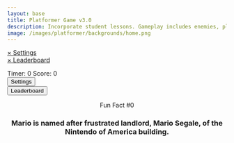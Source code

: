 ```yaml
---
layout: base
title: Platformer Game v3.0
description: Incorporate student lessons. Gameplay includes enemies, platforms, parallax backgrounds, settings with local storage, etc.  This revision introduces Settings, Leaderboard and Multiplayer.
image: /images/platformer/backgrounds/home.png
---
```


<!-- Syle is now located, as of Jan 2024 v2.0, in _sass/minima/dracula/platformer-styles.scss -->

<!-- DOM Settings Panel (sidebar id and div), managed by SettingsContro.js -->
<div id="sidebar" class="sidebar">
    <a href="javascript:void(0)" id="sidebar-header">&times; Settings</a>
  </div>
  <div id="leaderboardDropDown" class="leaderboardDropDown">
    <a href="javascript:void(0)" id="leaderboard-header">&times; Leaderboard</a>
  </div>
  
  <!--Audio for Mushroom -->
  <audio id="Mushroom" src="{{site.baseurl}}/assets/audio/Mushroom.mp3" preload="auto"></audio>
  
  <!--Audio for Death of Goomba -->
  <audio id="goombaDeath" src="{{site.baseurl}}/assets/audio/goomba-death.mp3" preload="auto"></audio>
  
  <!--Audio for Jump oF player -->
  <audio id ="PlayerJump" src="{{site.baseurl}}/assets/audio/mario-jump.mp3" preload="auto"></audio>
  
  <!--Audio for death of player -->
  <audio id ="PlayerDeath" src="{{site.baseurl}}/assets/audio/MarioDeath.mp3" preload="auto"></audio>
  
  <!--Audio for coin collection -->
  <audio id ="coin" src="{{site.baseurl}}/assets/audio/coin.mp3" preload="auto"></audio>

<!--Audio for when it hits top of platform -->
  <audio id ="stomp" src="{{site.basurl}}/assets/audio/stomp2-93279.mp3" preload="auto"></audio>

  <!--Audo for when it hits the sides of platform -->    
  <audio id = "boing" src ="{{site.baseurl}}/assets/audio/boing-101318.mp3" preload="auto"></audio>
  

  
  
  <!-- Wrap both the controls and gameplay in a container div -->
  <div id="canvasContainer">
    <div class="submenu">
      <div id="score">
          Timer: <span id="timeScore">0</span>
          Score: <span id="userScore">0</span>
      </div>
      <div id="gameBegin" hidden>
          <button id="startGame">Start Game</button>
      </div>
      <div id="gameOver" hidden>
          <button id="restartGame">Restart</button>
      </div>
      <div id="settings"> <!-- Controls -->
          <!-- Background controls -->
          <button id="settings-button">Settings</button>
      </div>
      <div id="leaderboard"> <!-- Controls -->
          <button id="leaderboard-button">Leaderboard</button>
      </div>
    </div>
    <!-- JavaScript-generated canvas items are inserted here -->
  </div>
  
  <div id="container">
      <header class="fun_facts">
      <p id="num">Fun Fact #0</p>
      <h3 id="fun_fact">Mario is named after frustrated landlord, Mario Segale, of the Nintendo of America building.</h3> <!-- want to access later so have id-->
      </header>
    </div>
  
  <footer id="cut-story"></footer>

  <script type="module">
      // Imports to drive game
      import GameSetup from '{{site.baseurl}}/assets/js/platformer3x/GameSetup.js';
      import GameControl from '{{site.baseurl}}/assets/js/platformer3x/GameControl.js';
      import SettingsControl from '{{site.baseurl}}/assets/js/platformer3x/SettingsControl.js';
      import GameEnv from '{{site.baseurl}}/assets/js/platformer3x/GameEnv.js';
      import Leaderboard from '{{site.baseurl}}/assets/js/platformer3x/Leaderboard.js';
      import startCutstory from '{{site.baseurl}}/assets/js/platformer3x/Cutstory.js';;
  
      /* 
       * ==========================================
       * ========== Game Setup ====================
       * ==========================================
       * Game Setup prepares the Game Levels and Objects
       * 1.) There are one-to-many GameLevels in a Game
       * 2.) Each GameLevel has one-to-many GameObjects
       * ==========================================
      */
  
      // Setup game data, the objects and levels
      GameSetup.initLevels("{{site.baseurl}}"); 
  
      /* 
       * ==========================================
       * ========== Game Control ==================
       * ==========================================
       * Game Control starts the game loop and activates game objects
       * 1.) GameControl cycles through GameLevels
       * 2.) Each GameLevel is on a looping timer, called within the game loop 
       * 3.) The game loop allows the game player (user), to interact with the game objects 
       * 4.) A timer (or score) tracks the time of user interaction within the game
       * ==========================================
      */
  
      // Start the PRIMARY game loop
     GameControl.gameLoop();
  
      /* 
      * ==========================================
      * ========== Settings Control ==============
      * ==========================================
      * Settings Control provides the ability to select game level and change game settings
      * 1.) SettingsControl must be after GameControl, it depends on GameLevels 
      * 2.) GameControl extends and implements LocalStorage to support the persistence of user data
      * 3.) Modifications can be made to User ID, GameSpeed, Gravity, and Invert(ing) screen color
      * ==========================================
      */
  
      // Construct settings sidebar, MVC variable paradigm, and async events to trigger user interaction
      SettingsControl.sidebar();
      Leaderboard.leaderboardDropDown();
      startCutstory();
  
      /* 
       * ==========================================
       *  ========== Event / Listeners =============
       *  ==========================================
       * System Event listeners
       * 1.) Window resize and GameEnv.resize trigger system updates
       * 2.) Most event listeners remain near impacting functions
       * ==========================================
      */
  
      // Game refresh is required when the height and width of the screen are impacted
      window.addEventListener('resize', GameEnv.resize);
  
  </script>
